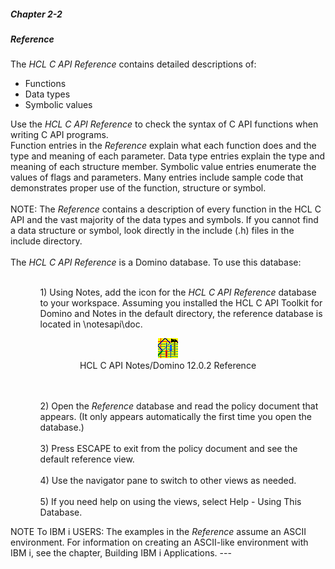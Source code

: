 ##### Chapter 2-2
##### Reference

The <i>HCL C API Reference</i> contains detailed descriptions of:<br>

<ul type="disc">
<li>Functions
<li>Data types
<li>Symbolic values
<ul></ul>
</ul>
Use the <i>HCL C API Reference </i>to check the syntax of C API functions when writing C API programs. <br>
Function entries in the <i>Reference </i>explain what each function does and the type and meaning of each parameter. Data type entries explain the type and meaning of each structure member. Symbolic value entries enumerate the values of flags and parameters. Many entries include sample code that demonstrates proper use of the function, structure or symbol.<br>
<br>
NOTE: The <i>Reference </i>contains a description of every function in the HCL C API and the vast majority of the data types and symbols. If you cannot find a data structure or symbol, look directly in the include (.h) files in the include directory.<br>
<br>
The <i>HCL C API Reference</i> is a Domino database. To use this database:
<ul>
<ul><br>
1) Using Notes, add the icon for the <i>HCL C API Reference </i>database to your workspace. Assuming you installed the HCL C API Toolkit for Domino and Notes in the default directory, the reference database is located in \notesapi\doc.<br>
</ul>
</ul>
<div align="center"><img src="../images/Reference0.gif" width="32" height="32"><br>
HCL C API Notes/Domino 12.0.2 Reference<br>
</div><br>

<ul>
<ul><br>
2) Open the <i>Reference </i>database and read the policy document that appears. (It only appears automatically the first time you open the database.)<br>
<br>
3) Press ESCAPE to exit from the policy document and see the default reference view.<br>
<br>
4) Use the navigator pane to switch to other views as needed.<br>
<br>
5) If you need help on using the views, select Help - Using This Database.<br>
</ul>
</ul>
NOTE To IBM i USERS: The examples in the <i>Reference</i> assume an ASCII environment.  For information on creating an ASCII-like environment with IBM i, see the chapter, Building IBM i Applications.
---
